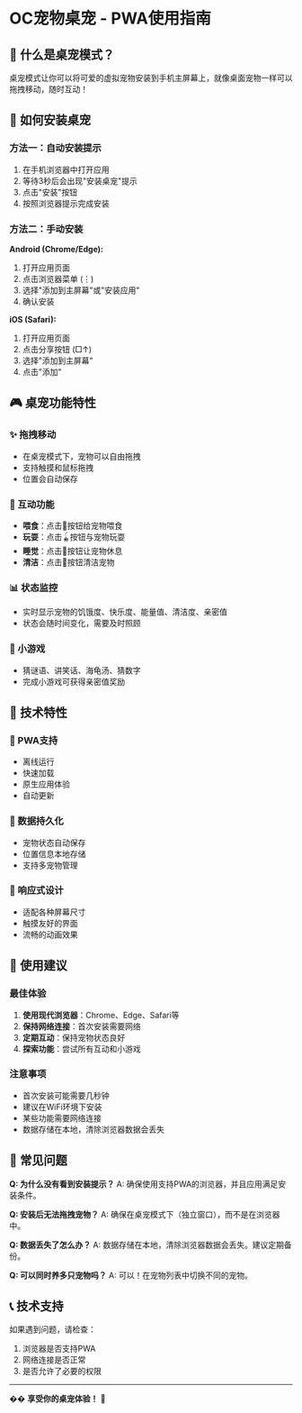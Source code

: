 # OC宠物桌宠 - PWA使用指南

## 🐾 什么是桌宠模式？

桌宠模式让你可以将可爱的虚拟宠物安装到手机主屏幕上，就像桌面宠物一样可以拖拽移动，随时互动！

## 📱 如何安装桌宠

### 方法一：自动安装提示
1. 在手机浏览器中打开应用
2. 等待3秒后会出现"安装桌宠"提示
3. 点击"安装"按钮
4. 按照浏览器提示完成安装

### 方法二：手动安装
**Android (Chrome/Edge):**
1. 打开应用页面
2. 点击浏览器菜单 (⋮)
3. 选择"添加到主屏幕"或"安装应用"
4. 确认安装

**iOS (Safari):**
1. 打开应用页面
2. 点击分享按钮 (□↑)
3. 选择"添加到主屏幕"
4. 点击"添加"

## 🎮 桌宠功能特性

### ✨ 拖拽移动
- 在桌宠模式下，宠物可以自由拖拽
- 支持触摸和鼠标拖拽
- 位置会自动保存

### 🎯 互动功能
- **喂食**：点击🍖按钮给宠物喂食
- **玩耍**：点击🪀按钮与宠物玩耍
- **睡觉**：点击🛌按钮让宠物休息
- **清洁**：点击🧼按钮清洁宠物

### 📊 状态监控
- 实时显示宠物的饥饿度、快乐度、能量值、清洁度、亲密值
- 状态会随时间变化，需要及时照顾

### 🎲 小游戏
- 猜谜语、讲笑话、海龟汤、猜数字
- 完成小游戏可获得亲密值奖励

## 🔧 技术特性

### 📱 PWA支持
- 离线运行
- 快速加载
- 原生应用体验
- 自动更新

### 💾 数据持久化
- 宠物状态自动保存
- 位置信息本地存储
- 支持多宠物管理

### 🎨 响应式设计
- 适配各种屏幕尺寸
- 触摸友好的界面
- 流畅的动画效果

## 🚀 使用建议

### 最佳体验
1. **使用现代浏览器**：Chrome、Edge、Safari等
2. **保持网络连接**：首次安装需要网络
3. **定期互动**：保持宠物状态良好
4. **探索功能**：尝试所有互动和小游戏

### 注意事项
- 首次安装可能需要几秒钟
- 建议在WiFi环境下安装
- 某些功能需要网络连接
- 数据存储在本地，清除浏览器数据会丢失

## 🐛 常见问题

**Q: 为什么没有看到安装提示？**
A: 确保使用支持PWA的浏览器，并且应用满足安装条件。

**Q: 安装后无法拖拽宠物？**
A: 确保在桌宠模式下（独立窗口），而不是在浏览器中。

**Q: 数据丢失了怎么办？**
A: 数据存储在本地，清除浏览器数据会丢失。建议定期备份。

**Q: 可以同时养多只宠物吗？**
A: 可以！在宠物列表中切换不同的宠物。

## 📞 技术支持

如果遇到问题，请检查：
1. 浏览器是否支持PWA
2. 网络连接是否正常
3. 是否允许了必要的权限

---

�� **享受你的桌宠体验！** 🐾
